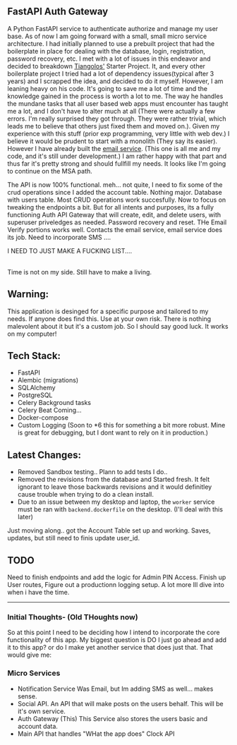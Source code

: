 

## FastAPI Auth Gateway

A Python FastAPI service to authenticate authorize and manage my user base. As of now I am going forward with a small, small micro service architecture. I had initially planned to use a prebuilt project that had the boilerplate in place for dealing with the database, login, registration, password recovery, etc. I met with a lot of issues in this endeavor and decided to breakdown [Tiangolos'](https://github.com/tiangolo/full-stack-fastapi-postgresql/tree/master) Starter Project. It, and every other boilerplate project I tried had a lot of dependency issues(typical after 3 years) and I scrapped the idea, and decided to do it myself. However, I am leaning heavy on his code. It's going to save me a lot of time and the knowledge gained in the process is worth a lot to me. The way he handles the mundane tasks that all user based web apps must encounter has taught me a lot, and I don't have to alter much at all (There were actually a few errors. I'm really surprised they got through. They were rather trivial, which leads me to believe that others just fixed them and moved on.). Given my experience with this stuff (prior exp programming, very little with web dev.) I believe it would be prudent to start with a monolith (They say its easier). However I have already built the 
[email service](https://github.com/ddcroft73/email-service-v2/tree/main). (This one is all me and my code, and it's still under development.) I am rather happy with that part and thus far it's pretty strong and should fullfill my needs. It looks like I'm going to continue on the MSA path.

The API is now 100% functional. meh... not quite, I need to fix some of the crud operations since I added the account table. Nothing major. Database with users table. Most CRUD operations work succesfully. Now to focus on tweaking the endpoints a bit. But for all intents and purposes, its a fully functioning Auth API Gateway that will create, edit, and delete users, with superuser priveledges as needed. Password recovery and reset. THe Email Verify portions works well. Contacts the email service, email service does its job. Need to incorporate SMS ....

I NEED TO JUST MAKE A FUCKING LIST....

<br>
Time is not on my side. Still have to make a living.

## Warning: 
This application is desinged for a specific purpose and tailored to my needs. If anyone does find this. Use at your own risk. There is nothing malevolent about it but it's a custom job. So I should say good luck. It works on my computer!

## Tech Stack:
- FastAPI
- Alembic (migrations)
- SQLAlchemy
- PostgreSQL
- Celery Background tasks
- Celery Beat Coming...
- Docker-compose
- Custom Logging (Soon to *6 this for something a bit more robust. Mine is great for debugging, but I dont want to rely on it in production.)


## Latest Changes:
- Removed Sandbox testing.. Plann to add tests I do..
- Removed the revisions from the database and Started fresh. It felt ignorant to leave those backwards revisions and it would definitley cause trouble when trying to do a clean install.
- Due to an issue between my desktop and laptop, the `worker` service must be ran with `backend.dockerfile` on the desktop. (I'll deal with this later)

Just moving along.. got the Account Table set up and working. Saves, updates, but still need to finis update user_id. 

## TODO
Need to finish endpoints and add the logic for Admin PIN Access.
Finish up User routes, 
Figure out a productionn logging setup.
A lot more Ill dive into when i have the time.

<hr>

### Initial Thoughts- (Old THoughts now)

So at this point I need to be deciding how I intend to incorporate the core functionality of this app. My biggest question is DO I just go ahead and add it to this app? or do I make yet another service that does just that. That would give me:

### Micro Services 
- Notification Service Was Email, but Im adding SMS as well... makes sense.
- Social API. An API that will make posts on the users behalf. This will be it's own service.
- Auth Gateway (This) This Service also stores the users basic and account data. 
- Main API that handles "WHat the app does" Clock API

